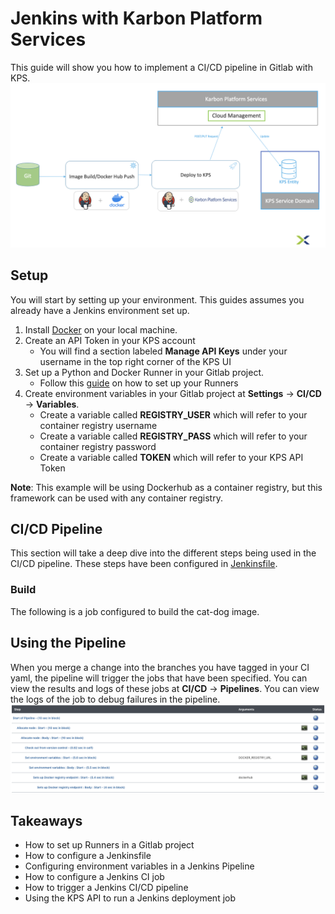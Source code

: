 # Jenkins with Karbon Platform Services

This guide will show you how to implement a CI/CD pipeline in Gitlab with KPS.
![Pipeline!](img/pipeline.png "CI/CD Pipeline")

## Setup

You will start by setting up your environment. This guides assumes you already have a Jenkins environment set up.

1. Install [Docker](https://www.docker.com/) on your local machine.
2. Create an API Token in your KPS account
    * You will find a section labeled **Manage API Keys** under your username in the top right corner of the KPS UI
3. Set up a Python and Docker Runner in your Gitlab project.
    * Follow this [guide](https://angristan.xyz/2018/09/build-push-docker-images-gitlab-ci/) on how to set up your Runners
4. Create environment variables in your Gitlab project at **Settings** -> **CI/CD** -> **Variables**.
    * Create a variable called **REGISTRY_USER** which will refer to your container registry username
    * Create a variable called **REGISTRY_PASS** which will refer to your container registry password
    * Create a variable called **TOKEN** which will refer to your KPS API Token

**Note**: This example will be using Dockerhub as a container registry, but this framework can be used with any container registry.

## CI/CD Pipeline

This section will take a deep dive into the different steps being used in the CI/CD pipeline. These steps have been configured in [Jenkinsfile](Jenkinsfile).

### Build

The following is a job configured to build the cat-dog image.



## Using the Pipeline

When you merge a change into the branches you have tagged in your CI yaml, the pipeline will trigger the jobs 
that have been specified. You can view the results and logs of these jobs at **CI/CD** -> **Pipelines**. You can view the logs of the job to debug
failures in the pipeline.
![Jobs!](img/jobs.png "Pipeline Jobs")

## Takeaways

* How to set up Runners in a Gitlab project
* How to configure a Jenkinsfile
* Configuring environment variables in a Jenkins Pipeline
* How to configure a Jenkins CI job
* How to trigger a Jenkins CI/CD pipeline
* Using the KPS API to run a Jenkins deployment job